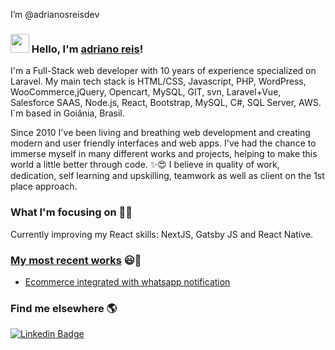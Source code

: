 I’m @adrianosreisdev

### <img src="https://media.giphy.com/media/hvRJCLFzcasrR4ia7z/giphy.gif" width="30px"> Hello, I'm [adriano reis](https://adrianosreisdev.uiig.link)!

I'm a Full-Stack web developer with 10 years of experience specialized on Laravel. 
My main tech stack is HTML/CSS, Javascript, PHP, WordPress, WooCommerce,jQuery, Opencart, MySQL, GIT, svn, Laravel+Vue, Salesforce SAAS, Node.js, React, Bootstrap, MySQL, 
C#, SQL Server, AWS. 
I´m based in Goiânia, Brasil.

Since 2010 I've been living and breathing web development and creating modern and user friendly interfaces and web apps. 
I've had the chance to immerse myself in many different works and projects, helping to make this world a little better through code. ✨😍
I believe in quality of work, dedication, self learning and upskilling, teamwork as well as client on the 1st place approach.

### What I'm focusing on 👨‍💻

Currently improving my React skills: NextJS, Gatsby JS and React Native.<br />

### [My most recent works](www.globalerp.com.br) 😃🧾
<!-- BLOG-POST-LIST:START -->
- [Ecommerce integrated with whatsapp notification](www.globalerp.com.br)
<!-- BLOG-POST-LIST:END -->

### Find me elsewhere 🌎

[![Linkedin Badge](https://img.shields.io/badge/-LinkedIn-blue?style=flat-square&logo=Linkedin&logoColor=white&link=https://www.linkedin.com/in/harshkumarkhatri/)](https://www.linkedin.com/in/developerbrunosantana/)  

